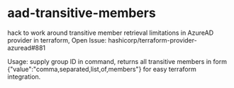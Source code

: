 # aad-transitive-members
hack to work around transitive member retrieval limitations in AzureAD provider in terraform, Open Issue: hashicorp/terraform-provider-azuread#881

Usage: supply group ID in command, returns all transitive members in form {"value":"comma,separated,list,of,members"} for easy terraform integration.
